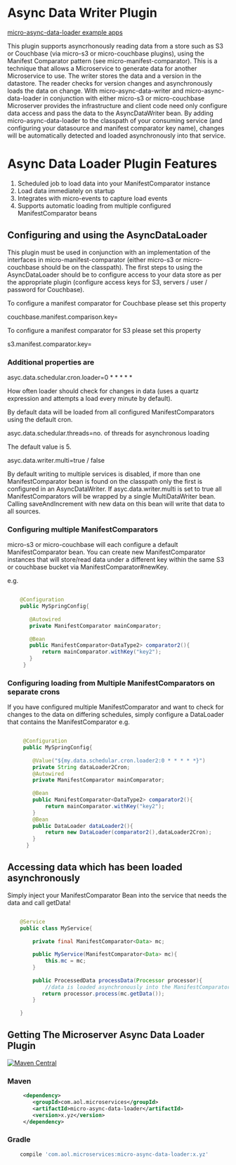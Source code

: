 # Async Data Writer Plugin

[micro-async-data-loader example apps](https://github.com/aol/micro-server/tree/master/micro-async-data-loader/src/test/java/app)

This plugin supports asyncrhonously reading data from a store such as S3 or Couchbase (via micro-s3 or micro-couchbase plugins), using the Manifest Comparator pattern (see micro-manifest-comparator). This is a technique that allows a Microservice to generate data for another Microservice to use. The writer stores the data and a version in the datastore. The reader checks for version changes and asynchronously loads the data on change. With micro-async-data-writer and micro-async-data-loader in conjunction with either micro-s3 or micro-couchbase Microserver provides the infrastructure and client code need only configure data access and pass the data to the AsyncDataWriter bean. By adding micro-async-data-loader to the classpath of your consuming service (and configuring your datasource and manifest comparator key name),  changes will be automatically detected and loaded asynchronously into that service.


# Async Data Loader Plugin Features

1. Scheduled job to load data into your ManifestComparator instance
2. Load data immediately on startup
3. Integrates with micro-events to capture load events
4. Supports automatic loading from multiple configured ManifestComparator beans


## Configuring and using the AsyncDataLoader

This plugin must be used in conjunction with an implementation of the interfaces in micro-manifest-comparator (either micro-s3 or micro-couchbase should be on the classpath). The first steps to using the AsyncDataLoader should be to configure access to your data store as per the appropriate plugin (configure access keys for S3, servers / user / password for Couchbase).

To configure a manifest comparator for Couchbase please set this property

couchbase.manifest.comparison.key=<key>

To configure a manifest comparator for S3 please set this property

s3.manifest.comparator.key=<key>

### Additional properties are 

asyc.data.schedular.cron.loader=0 * * * * *

How often loader should check for changes in data (uses a quartz expression and attempts a load every minute by default).

By default data will be loaded from all configured ManifestComparators using the default cron.

asyc.data.schedular.threads=no. of threads for asynchronous loading

The default value is 5.

asyc.data.writer.multi=true / false

By default writing to multiple services is disabled, if more than one ManifestComparator bean is found on the classpath only the first is configured in an AsyncDataWriter. If asyc.data.writer.multi is set to true all ManifestComparators will be wrapped by a single MultiDataWriter bean. Calling saveAndIncrement with new data on this bean will write that data to all sources.

### Configuring multiple ManifestComparators 

micro-s3 or micro-couchbase will each configure a default ManifestComparator bean. You can create new ManifestComparator instances that will store/read data under a different key within the same S3 or couchbase bucket via ManifestComparator#newKey.

e.g.

 ```java
 
     @Configuration
     public MySpringConfig{
        
        @Autowired
        private ManifestComparator mainComparator;
         
        @Bean
        public ManifestComparator<DataType2> comparator2(){
            return mainComparator.withKey("key2");
        }
      }  
 ```

### Configuring loading from Multiple ManifestComparators on separate crons

If you have configured multiple ManifestComparator and want to check for changes to the data on differing schedules, simply configure a DataLoader that contains the ManifestComparator e.g.

```java

     @Configuration
     public MySpringConfig{
        
        @Value("${my.data.schedular.cron.loader2:0 * * * * *}")
        private String dataLoader2Cron;
        @Autowired
        private ManifestComparator mainComparator;
         
        @Bean
        public ManifestComparator<DataType2> comparator2(){
            return mainComparator.withKey("key2");
        }
        @Bean
        public DataLoader dataLoader2(){
            return new DataLoader(comparator2(),dataLoader2Cron);
        }
      }  
```


## Accessing data which has been loaded asynchronously

Simply inject your ManifestComparator Bean into the service that needs the data and call getData!

```java

    @Service
    public class MyService{
    
        private final ManifestComparator<Data> mc;
        
        public MyService(ManifestComparator<Data> mc){
            this.mc = mc;
        }
        
        public ProcessedData processData(Processor processor){
            //data is loaded asynchronously into the ManifestComparator by micro-async-loader
           return processor.process(mc.getData());
        }
    
    }

```

## Getting The Microserver Async Data Loader Plugin

[![Maven Central](https://maven-badges.herokuapp.com/maven-central/com.aol.microservices/micro-async-data-loader/badge.svg)](https://maven-badges.herokuapp.com/maven-central/com.aol.microservices/micro-async-data-loader)

### Maven 
```xml
     <dependency>
        <groupId>com.aol.microservices</groupId>  
        <artifactId>micro-async-data-loader</artifactId>
        <version>x.yz</version>
     </dependency>
```
### Gradle
```groovy
    compile 'com.aol.microservices:micro-async-data-loader:x.yz'
 ```
